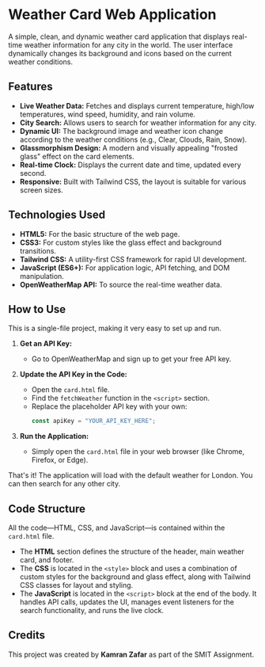 # Weather Card Web Application

A simple, clean, and dynamic weather card application that displays real-time weather information for any city in the world. The user interface dynamically changes its background and icons based on the current weather conditions.

 <!-- You can replace this with a screenshot of your project -->

## Features

- **Live Weather Data:** Fetches and displays current temperature, high/low temperatures, wind speed, humidity, and rain volume.
- **City Search:** Allows users to search for weather information for any city.
- **Dynamic UI:** The background image and weather icon change according to the weather conditions (e.g., Clear, Clouds, Rain, Snow).
- **Glassmorphism Design:** A modern and visually appealing "frosted glass" effect on the card elements.
- **Real-time Clock:** Displays the current date and time, updated every second.
- **Responsive:** Built with Tailwind CSS, the layout is suitable for various screen sizes.

## Technologies Used

- **HTML5:** For the basic structure of the web page.
- **CSS3:** For custom styles like the glass effect and background transitions.
- **Tailwind CSS:** A utility-first CSS framework for rapid UI development.
- **JavaScript (ES6+):** For application logic, API fetching, and DOM manipulation.
- **OpenWeatherMap API:** To source the real-time weather data.

## How to Use

This is a single-file project, making it very easy to set up and run.

1.  **Get an API Key:**
    - Go to OpenWeatherMap and sign up to get your free API key.

2.  **Update the API Key in the Code:**
    - Open the `card.html` file.
    - Find the `fetchWeather` function in the `<script>` section.
    - Replace the placeholder API key with your own:
      ```javascript
      const apiKey = "YOUR_API_KEY_HERE"; 
      ```

3.  **Run the Application:**
    - Simply open the `card.html` file in your web browser (like Chrome, Firefox, or Edge).

That's it! The application will load with the default weather for London. You can then search for any other city.

## Code Structure

All the code—HTML, CSS, and JavaScript—is contained within the `card.html` file.

- The **HTML** section defines the structure of the header, main weather card, and footer.
- The **CSS** is located in the `<style>` block and uses a combination of custom styles for the background and glass effect, along with Tailwind CSS classes for layout and styling.
- The **JavaScript** is located in the `<script>` block at the end of the body. It handles API calls, updates the UI, manages event listeners for the search functionality, and runs the live clock.

## Credits

This project was created by **Kamran Zafar** as part of the SMIT Assignment.